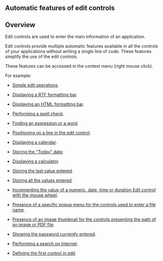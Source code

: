 


## Automatic features of edit controls
			



<a name="NOTE1"></a>
<a name="NOTE1_1"></a>


## Overview
<a name="overview_ELTTEXTE000132"></a>
Edit controls are used to enter the main information of an application. 

Edit controls provide multiple automatic features available in all the controls of your applications without writing a single line of code. These features simplify the use of the edit controls. 

These features can be accessed in the context menu (right mouse click). 

For example: 

- [Simple edit operations](../Editeurs/9500121.md). 

- [Displaying a RTF formatting bar](../WDChamp/9500104.md). 

- [Displaying an HTML formatting bar](../WDChamp/9500113.md). 

- [Performing a spell check](../Editeurs/1013146.md).

- [Finding an expression or a word](../Editeurs/9500101.md).

- [Positioning on a line in the edit control](../Editeurs/9500120.md).

- [Displaying a calendar](../Editeurs/9500124.md).

- [Storing the "Today" date](../WDChamp/9500128.md). 

- [Displaying a calculator](../Editeurs/9500122.md).

- [Storing the last value entered](../WDChamp/9500128.md).

- [Storing all the values entered](../WDChamp/9500128.md).

- [Incrementing the value of a numeric, date, time or duration Edit control with the mouse wheel](../Editeurs/9500122.md).

- [Presence of a specific popup menu for the controls used to enter a file name](../Editeurs/9500123.md). 

- [Presence of an image thumbnail for the controls presenting the path of an image or PDF file](../Editeurs/9500123.md). 

- [Showing the password currently entered](../WDChamp/9500129.md).

- [Performing a search on Internet](../WDChamp/9500130.md).

- [Defining the first control in edit](../WDChamp/9500153.md).





